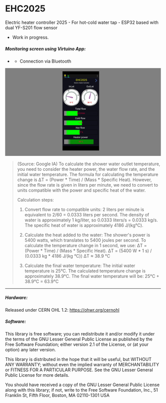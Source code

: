 # EHC2025
Electric heater controller 2025 - For hot-cold water tap - ESP32 based with dual YF-S201 flow sensor

- Work in progress.

##### Monitoring screen using Virtuino App:
- - Connection via Bluetooth
 

![img](https://raw.githubusercontent.com/rtek1000/EHC2025/refs/heads/main/Virtuino/Virtuino_screen.jpg)

>   (Source: Google IA)
> 	To calculate the shower water outlet temperature,
> 	you need to consider the heater power,
> 	the water flow rate, and the initial water temperature.
> 	The formula for calculating the temperature change is
> 	ΔT = (Power * Time) / (Mass * Specific Heat).
> 	However, since the flow rate is given in liters per minute,
> 	we need to convert to units compatible with the
> 	power and specific heat of the water.
> 
> 	Calculation steps:
> 
> 	1. Convert flow rate to compatible units:
> 	2 liters per minute is equivalent to 2/60 = 0.0333 liters per second.
> 	The density of water is approximately 1 kg/liter, so 0.0333 liters/s = 0.0333 kg/s.
> 	The specific heat of water is approximately 4186 J/(kg°C).
> 
> 	2. Calculate the heat added to the water:
> 	The shower's power is 5400 watts, which translates to 5400 joules per second.
> 	To calculate the temperature change in 1 second, we use: ΔT = (Power * Time) / (Mass * Specific Heat).
> 	ΔT = (5400 W * 1 s) / (0.0333 kg * 4186 J/(kg °C))
> 	ΔT ≈ 38.9 °C
> 
> 	3. Calculate the final water temperature:
> 	The initial water temperature is 25°C.
> 	The calculated temperature change is approximately 38.9°C.
> 	The final water temperature will be: 25°C + 38.9°C = 63.9°C

-----

##### Hardware:
Released under CERN OHL 1.2: https://ohwr.org/cernohl

##### Software:
This library is free software; you can redistribute it and/or modify it under the terms of the GNU Lesser General Public License as published by the Free Software Foundation; either version 2.1 of the License, or (at your option) any later version.

This library is distributed in the hope that it will be useful, but WITHOUT ANY WARRANTY; without even the implied warranty of MERCHANTABILITY or FITNESS FOR A PARTICULAR PURPOSE. See the GNU Lesser General Public License for more details.

You should have received a copy of the GNU Lesser General Public License along with this library; if not, write to the Free Software Foundation, Inc., 51 Franklin St, Fifth Floor, Boston, MA 02110-1301 USA
